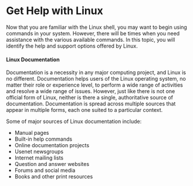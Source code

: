 # Get Help with Linux

Now that you are familiar with the Linux shell, you may want to begin using commands in your system. However, there will be times when you need assistance with the various available commands. In this topic, you will identify the help and support options offered by Linux.

#### **Linux Documentation**

Documentation is a necessity in any major computing project, and Linux is no different. Documentation helps users of the Linux operating system, no matter their role or experience level, to perform a wide range of activities and resolve a wide range of issues. However, just like there is not one official form of Linux, neither is there a single, authoritative source of documentation. Documentation is spread across multiple sources that appear in multiple forms, each one suited to a particular context.

Some of major sources of Linux documentation include:

-   Manual pages
-   Built-in help commands
-   Online documentation projects
-   Usenet newsgroups
-   Internet mailing lists
-   Question and answer websites
-   Forums and social media
-   Books and other print resources